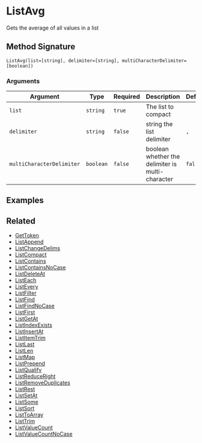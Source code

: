 # ListAvg

Gets the average of all values in a list

## Method Signature

```
ListAvg(list=[string], delimiter=[string], multiCharacterDelimiter=[boolean])
```

### Arguments

| Argument                  | Type      | Required | Description                                      | Default |
| ------------------------- | --------- | -------- | ------------------------------------------------ | ------- |
| `list`                    | `string`  | `true`   | The list to compact                              |         |
| `delimiter`               | `string`  | `false`  | string the list delimiter                        | `,`     |
| `multiCharacterDelimiter` | `boolean` | `false`  | boolean whether the delimiter is multi-character | `false` |

## Examples

## Related

* [GetToken](gettoken.md)
* [ListAppend](listappend.md)
* [ListChangeDelims](listchangedelims.md)
* [ListCompact](listcompact.md)
* [ListContains](listcontains.md)
* [ListContainsNoCase](listcontainsnocase.md)
* [ListDeleteAt](listdeleteat.md)
* [ListEach](listeach.md)
* [ListEvery](listevery.md)
* [ListFilter](listfilter.md)
* [ListFind](listfind.md)
* [ListFindNoCase](listfindnocase.md)
* [ListFirst](listfirst.md)
* [ListGetAt](listgetat.md)
* [ListIndexExists](listindexexists.md)
* [ListInsertAt](listinsertat.md)
* [ListItemTrim](listitemtrim.md)
* [ListLast](listlast.md)
* [ListLen](listlen.md)
* [ListMap](listmap.md)
* [ListPrepend](listprepend.md)
* [ListQualify](listqualify.md)
* [ListReduceRight](listreduceright.md)
* [ListRemoveDuplicates](listremoveduplicates.md)
* [ListRest](listrest.md)
* [ListSetAt](listsetat.md)
* [ListSome](listsome.md)
* [ListSort](listsort.md)
* [ListToArray](listtoarray.md)
* [ListTrim](listtrim.md)
* [ListValueCount](listvaluecount.md)
* [ListValueCountNoCase](listvaluecountnocase.md)
